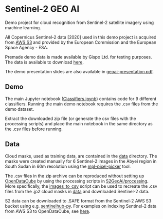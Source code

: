 # Sentinel-2 GEO AI

Demo project for cloud recognition from Sentinel-2 satellite imagery using machine learning.

All Copernicus Sentinel-2 data [2020] used in this demo project is acquired from [AWS S3](https://registry.opendata.aws/sentinel-2/) and provided by the European Commission and the European Space Agency - ESA.

Premade demo data is made available by Gispo Ltd. for testing purposes.
The data is available to download [here](https://drive.google.com/file/d/1yuElFSXVSwLy1DNx5lTFacy8pouq9A2S/view?usp=sharing).

The demo presentation slides are also available in [geoai-presentation.pdf](geoai-presentation.pdf).

## Demo

The main Jupyter notebook ([Classifiers.ipynb](Classifiers.ipynb)) contains code for 9 different classifiers.
Running the main demo notebook requires the .csv files from the demo dataset.

Extract the downloaded zip file (or generate the csv files with the processing scripts) and place the main notebook in the same directory as the .csv files before running.

## Data

Cloud masks, used as training data, are contained in the [data](data/) directory.
The masks were created manually for 6 Sentinel-2 images in the Abyei region in South Sudan in 60m resolution using the [mpl-pixel-picker](https://github.com/joonalai/mpl-pixel-picker) tool.

The .csv files in the zip archive can be reproduced without setting up [OpenDataCube](https://opendatacube.org) by using the processing scripts in [S2GeoAi/processing](S2GeoAi/processing).
More specifically, the [images_to_csv](S2GeoAi/processing/images_to_csv.py) script can be used to recreate the .csv files from the .jp2 cloud masks in [data](data/) and downloaded Sentinel-2 data.

S2 data can be downloaded to .SAFE format from the Sentinel-2 AWS S3 bucket using e.g. [sentinelhub-py](https://github.com/sentinel-hub/sentinelhub-py).
For examples on indexing Sentinel-2 data from AWS S3 to OpenDataCube, see [here](https://github.com/GispoCoding/CFSI/tree/master/cfsi/scripts/index).
